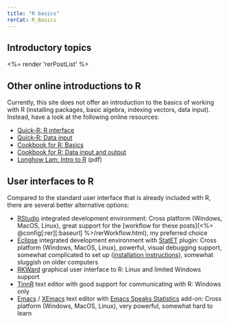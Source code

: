 ```yaml
---
title: "R basics"
rerCat: R_Basics
---
```


Introductory topics
----------------

<%= render 'rerPostList' %>

Other online introductions to R
----------------

Currently, this site does not offer an introduction to the basics of working with R (installing packages, basic algebra, indexing vectors, data input). Instead, have a look at the following online resources:

 - [Quick-R: R interface](http://www.statmethods.net/interface/)
 - [Quick-R: Data input](http://www.statmethods.net/input/)
 - [Cookbook for R: Basics](http://www.cookbook-r.com/Basics/)
 - [Cookbook for R: Data input and output](http://www.cookbook-r.com/Data_input_and_output/)
 - [Longhow Lam: Intro to R](http://www.splusbook.com/RIntro/RCourse.pdf) (pdf)

User interfaces to R
----------------

Compared to the standard user interface that is already included with R, there are several better alternative options:

 - [RStudio](http://www.rstudio.org/) integrated development environment: Cross platform (Windows, MacOS, Linux), great support for the [workflow for these posts](<%= @config[:rer][:baseurl] %>/rerWorkflow.html), my preferred choice
 - [Eclipse](http://www.eclipse.org/eclipse) integrated development environment with [StatET](http://www.walware.de/goto/statet) plugin: Cross platform (Windows, MacOS, Linux), powerful, visual debugging support, somewhat complicated to set up ([installation instructions](http://www.splusbook.com/RIntro/R_Eclipse_StatET.pdf)), somewhat sluggish on older computers
 - [RKWard](http://rkward.sourceforge.net/) graphical user interface to R: Linux and limited Windows support
 - [TinnR](http://sourceforge.net/projects/tinn-r) text editor with good support for communicating with R: Windows only
 - [Emacs](http://www.gnu.org/software/emacs/) / [XEmacs](http://www.xemacs.org/) text editor with [Emacs Speaks Statistics](http://ess.r-project.org/) add-on: Cross platform (Windows, MacOS, Linux), very powerful, somewhat hard to learn
